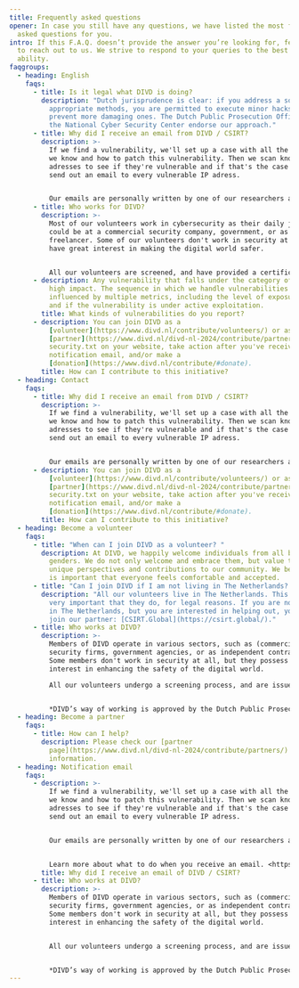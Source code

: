 ```yaml
---
title: Frequently asked questions
opener: In case you still have any questions, we have listed the most frequently
  asked questions for you.
intro: If this F.A.Q. doesn’t provide the answer you’re looking for, feel free
  to reach out to us. We strive to respond to your queries to the best of our
  ability.
faqgroups:
  - heading: English
    faqs:
      - title: Is it legal what DIVD is doing?
        description: "Dutch jurisprudence is clear: if you address a societal need using
          appropriate methods, you are permitted to execute minor hacks to
          prevent more damaging ones. The Dutch Public Prosecution Office and
          the National Cyber Security Center endorse our approach."
      - title: Why did I receive an email from DIVD / CSIRT?
        description: >-
          If we find a vulnerability, we'll set up a case with all the details
          we know and how to patch this vulnerability. Then we scan known IP
          adresses to see if they're vulnerable and if that's the case we'll
          send out an email to every vulnerable IP adress. 


          O﻿ur emails are personally written by one of our researchers and contain a link to the casefile on the [csirt.divd.nl](https://csirt.divd.nl/) site.
      - title: Who works for DIVD?
        description: >-
          Most of our volunteers work in cybersecurity as their daily job, this
          could be at a commercial security company, government, or as a
          freelancer. Some of our volunteers don't work in security at all but
          have great interest in making the digital world safer. 


          A﻿ll our volunteers are screened, and have provided a certificate of conduct. Our code of conduct is sacred, we do not deviate from it.
      - description: Any vulnerability that falls under the category of high risk or
          high impact. The sequence in which we handle vulnerabilities is
          influenced by multiple metrics, including the level of exposure online
          and if the vulnerability is under active exploitation.
        title: What kinds of vulnerabilities do you report?
      - description: You can join DIVD as a
          [volunteer](https://www.divd.nl/contribute/volunteers/) or as a
          [partner](https://www.divd.nl/divd-nl-2024/contribute/partners/), put
          security.txt on your website, take action after you've received a
          notification email, and/or make a
          [donation](https://www.divd.nl/contribute/#donate).
        title: How can I contribute to this initiative?
  - heading: Contact
    faqs:
      - title: Why did I receive an email from DIVD / CSIRT?
        description: >-
          If we find a vulnerability, we'll set up a case with all the details
          we know and how to patch this vulnerability. Then we scan known IP
          adresses to see if they're vulnerable and if that's the case we'll
          send out an email to every vulnerable IP adress. 


          O﻿ur emails are personally written by one of our researchers and contain a link to the casefile on the [csirt.divd.nl](https://csirt.divd.nl/) site.
      - description: You can join DIVD as a
          [volunteer](https://www.divd.nl/contribute/volunteers/) or as a
          [partner](https://www.divd.nl/divd-nl-2024/contribute/partners/), put
          security.txt on your website, take action after you've received a
          notification email, and/or make a
          [donation](https://www.divd.nl/contribute/#donate).
        title: How can I contribute to this initiative?
  - heading: Become a volunteer
    faqs:
      - title: "When can I join DIVD as a volunteer? "
        description: At DIVD, we happily welcome individuals from all backgrounds and
          genders. We do not only welcome and embrace them, but value their
          unique perspectives and contributions to our community. We believe it
          is important that everyone feels comfortable and accepted.
      - title: "Can I join DIVD if I am not living in The Netherlands? "
        description: "All our volunteers live in The Netherlands. This is because it is
          very important that they do, for legal reasons. If you are not living
          in The Netherlands, but you are interested in helping out, you can
          join our partner: [CSIRT.Global](https://csirt.global/)."
      - title: Who works at DIVD?
        description: >-
          Members of DIVD operate in various sectors, such as (commercial)
          security firms, government agencies, or as independent contractors.
          Some members don't work in security at all, but they possess a strong
          interest in enhancing the safety of the digital world. 

          All our volunteers undergo a screening process, and are issued a certificate of conduct. Our code of conduct is sacred, we do not deviate from it.


          *DIVD’s way of working is approved by the Dutch Public Prosecution Office and the National Cyber Security Center. Furthermore, DIVD is affiliated with CSIRT.global, a global volunteer-led nonprofit that enhances global security by addressing overlooked vulnerabilities.*
  - heading: Become a partner
    faqs:
      - title: How can I help?
        description: Please check our [partner
          page](https://www.divd.nl/divd-nl-2024/contribute/partners/) for more
          information.
  - heading: Notification email
    faqs:
      - description: >-
          If we find a vulnerability, we'll set up a case with all the details
          we know and how to patch this vulnerability. Then we scan known IP
          adresses to see if they're vulnerable and if that's the case we'll
          send out an email to every vulnerable IP adress. 


          O﻿ur emails are personally written by one of our researchers and contain a link to the casefile on the [csirt.divd.nl](https://csirt.divd.nl/) site. 


          Learn more about what to do when you receive an email. <https://www.divd.nl/warningemail/>
        title: Why did I receive an email of DIVD / CSIRT?
      - title: Who works at DIVD?
        description: >-
          Members of DIVD operate in various sectors, such as (commercial)
          security firms, government agencies, or as independent contractors.
          Some members don't work in security at all, but they possess a strong
          interest in enhancing the safety of the digital world. 


          All our volunteers undergo a screening process, and are issued a certificate of conduct. Our code of conduct is sacred, we do not deviate from it.


          *DIVD’s way of working is approved by the Dutch Public Prosecution Office and the National Cyber Security Center. Furthermore, DIVD is affiliated with CSIRT.global, a global volunteer-led nonprofit that enhances global security by addressing overlooked vulnerabilities.*
---
```

